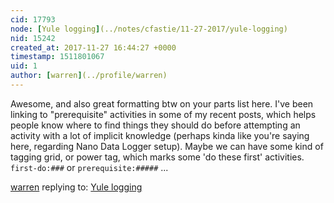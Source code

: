 ```yaml
---
cid: 17793
node: [Yule logging](../notes/cfastie/11-27-2017/yule-logging)
nid: 15242
created_at: 2017-11-27 16:44:27 +0000
timestamp: 1511801067
uid: 1
author: [warren](../profile/warren)
---
```


Awesome, and also great formatting btw on your parts list here. I've been linking to "prerequisite" activities in some of my recent posts, which helps people know where to find things they should do before attempting an activity with a lot of implicit knowledge (perhaps kinda like you're saying here, regarding Nano Data Logger setup). Maybe we can have some kind of tagging grid, or power tag, which marks some 'do these first' activities. `first-do:###` or `prerequisite:#####` ...

[warren](../profile/warren) replying to: [Yule logging](../notes/cfastie/11-27-2017/yule-logging)

